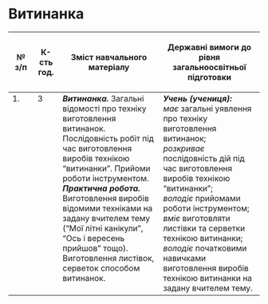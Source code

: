 # Витинанка

<table>
<thead>
  <tr>
    <th width="10%" align="center"><p>№ з/п</p></td>
    <th width="10%" align="center"><p>К-сть год.</p></td>
    <th width="40%" align="center"><p>Зміст навчального матеріалу</p></td>
    <th width="60%" align="center"><p>Державні вимоги до рівня загальноосвітньої підготовки</p></td>
  </tr>
</thead>
<tbody>
  <tr>
    <td width="10%" style="vertical-align:top !important;">
1.</td>
    <td width="10%" style="vertical-align:top !important;">
3</td>
    <td width="40%" style="vertical-align:top !important;">
<b><i>Витинанка.</i></b>   Загальні відомості про техніку виготовлення витинанок. Послідовність робіт під час виготовлення виробів технікою “витинанки”. Прийоми роботи інструментом. <br>
<b><i>Практична робота.</i></b> <br>
Виготовлення виробів відомими техніками на задану вчителем тему (“Мої літні канікули”, “Ось і вересень прийшов” тощо).<br>
Виготовлення листівок, серветок способом витинанок.<br>
</td>
    <td width="60%" style="vertical-align:top !important;">
<i><b>Учень (учениця):</b></i><br>
<i>має</i> загальні уявлення про техніку виготовлення витинанок;<br>
<i>розкриває</i> послідовність дій під час виготовлення виробів технікою “витинанки”;<br>
<i>володіє</i> прийомами роботи інструментом;<br>
<i>вміє</i> виготовляти листівки та серветки технікою витинанки;<br>
<i>володіє</i> початковими навичками виготовлення виробів технікою витинанки на задану вчителем тему.<br>
</td>
  </tr>
</tbody>
</table>